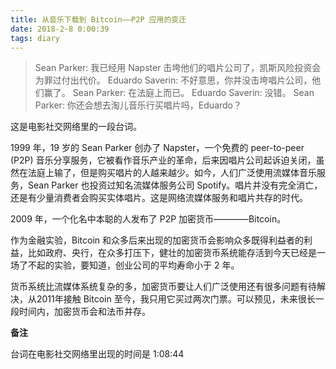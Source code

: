 ```yaml
---
title: 从音乐下载到 Bitcoin——P2P 应用的变迁
date: 2018-2-8 0:00:39
tags: diary
---
```

> Sean Parker: 我已经用 Napster 击垮他们的唱片公司了，凯斯风险投资会为罪过付出代价。
Eduardo Saverin: 不好意思，你并没击垮唱片公司，他们赢了。
Sean Parker: 在法庭上而已。
Eduardo Saverin: 没错。
Sean Parker: 你还会想去淘儿音乐行买唱片吗，Eduardo？

这是电影社交网络里的一段台词。

1999 年，19 岁的 Sean Parker 创办了 Napster，一个免费的 peer-to-peer (P2P) 音乐分享服务，它被看作音乐产业的革命，后来因唱片公司起诉迫关闭，虽然在法庭上输了，但是购买唱片的人越来越少。如今，人们广泛使用流媒体音乐服务，Sean Parker 也投资过知名流媒体服务公司 Spotify。唱片并没有完全消亡，还是有少量消费者会购买实体唱片。这是网络流媒体服务和唱片共存的时代。

2009 年，一个化名中本聪的人发布了 P2P 加密货币————Bitcoin。

作为金融实验，Bitcoin 和众多后来出现的加密货币会影响众多既得利益者的利益，比如政府、央行，在众多打压下，健壮的加密货币系统能存活到今天已经是一场了不起的实验，要知道，创业公司的平均寿命小于 2 年。

货币系统比流媒体系统复杂的多，加密货币要让人们广泛使用还有很多问题有待解决，从2011年接触 Bitcoin 至今，我只用它买过两次门票。可以预见，未来很长一段时间内，加密货币会和法币并存。

**备注**

台词在电影社交网络里出现的时间是 1:08:44

